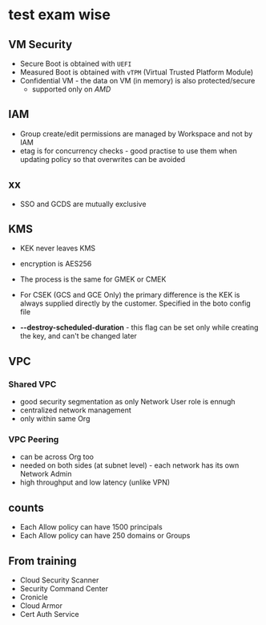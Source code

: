 # test exam wise


## VM Security

* Secure Boot is obtained with `UEFI`
* Measured Boot is obtained with `vTPM` (Virtual Trusted Platform Module)
* Confidential VM - the data on VM (in memory) is also protected/secure
    * supported only on *AMD*


## IAM

* Group create/edit permissions are managed by Workspace and not by IAM
* etag is for concurrency checks - good practise to use them when updating policy so that overwrites can be avoided


## xx

* SSO and GCDS are mutually exclusive


## KMS
* KEK never leaves KMS
* encryption is AES256
* The process is the same for GMEK or CMEK
* For CSEK (GCS and GCE Only) the primary difference is the KEK is always supplied directly by the customer. Specified in the boto config file

* **--destroy-scheduled-duration**  - this flag can be set only while creating the key, and can't be changed later



## VPC

### Shared VPC
* good security segmentation as only Network User role is ennugh
* centralized network management
* only within same Org


### VPC Peering
* can be across Org too
* needed on both sides (at subnet level) - each network has its own Network Admin
* high throughput and low latency (unlike VPN)



## counts

* Each Allow policy can have 1500 principals
* Each Allow policy can have 250 domains or Groups









## From training

* Cloud Security Scanner
* Security Command Center
* Cronicle
* Cloud Armor
* Cert Auth Service








